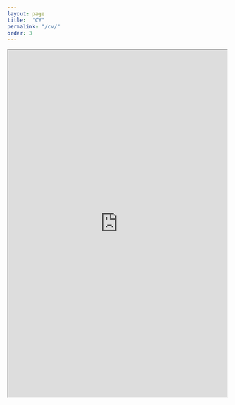 ```yaml
---
layout: page
title:  "CV"
permalink: "/cv/"
order: 3
---
```


<iframe src="https://www.dropbox.com/s/oow36pf0wyevnc4/CV_acarril.pdf?raw=1" width="100%" height="800"></iframe>
